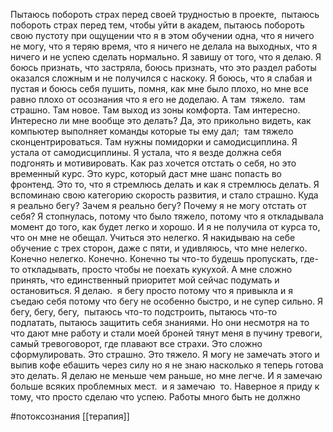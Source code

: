 Пытаюсь побороть страх перед своей трудностью в проекте,  пытаюсь побороть страх перед тем, чтобы уйти в академ, пытаюсь побороть свою пустоту при ощущении что я в этом обучении одна, что я ничего не могу, что я теряю время, что я ничего не делала на выходных, что я ничего и не успею сделать нормально. Я завишу от того, что я делаю. Я боюсь признать, что застряла, боюсь признать, что это раздел работы оказался сложным и не получился с наскоку. Я боюсь, что я слабая и пустая и боюсь себя пушить, помня, как мне было плохо, но мне все равно плохо от осознания что я его не доделаю. А там  тяжело.  там страшно. Там новое. Там выход из зоны комфорта. Там интересно. Интересно ли мне вообще это делать? Да, это прикольно видеть, как компьютер выполняет команды которые ты ему дал;  там тяжело сконцентрироваться. Там нужны помидорки и самодисциплина. Я устала от самодисциплины. Я устала, что я везде должна себя подгонять и мотивировать. Как раз хочется отстать о себя, но это временный курс. Это курс, который даст мне шанс попасть во фронтенд. Это то, что я стремлюсь делать и как я стремлюсь делать. Я вспоминаю свою категорию скорость развития, и стало страшно. Куда я реально бегу? Зачем я реально бегу? Почему я не могу отстать от себя? Я стопнулась, потому что было тяжело, потому что я откладывала момент до того, как будет легко и хорошо. И я не получила от курса то, что он мне не обещал. Учиться это нелегко. Я накидываю на себе обучение с трех сторон, даже с пяти, и удивляюсь, что мне нелегко. Конечно нелегко. Конечно. Конечно ты что-то будешь пропускать, где-то откладывать, просто чтобы не поехать кукухой. А мне сложно принять, что единственный приоритет мой сейчас подумать и остановиться. Я делаю.  я бегу просто потому что я привыкла и я съедаю себя потому что бегу не особенно быстро, и не супер сильно. Я бегу, бегу, бегу,  пытаюсь что-то подстроить, пытаюсь что-то подлатать, пытаюсь защитить себя знаниями. Но они несмотря на то что дают мне работу и стали моей броней тянут меня в пучину тревоги, самый тревоговорот, где плавают все страхи. Это сложно сформулировать. Это страшно. Это тяжело. Я могу не замечать этого и выпив кофе ебашить через силу но я не знаю насколько я теперь готова это делать. Я делаю не меньше чем раньше, но мне легче. И я замечаю больше всяких проблемных мест.  и я замечаю  то. Наверное я приду к тому, что просто сделаю что успею. Работы много быть не должно

#потоксознания 
[[терапия]]